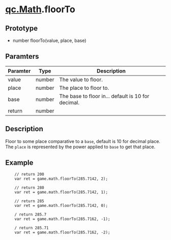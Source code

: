 # [qc.Math](README.md).floorTo

## Prototype
* number floorTo(value, place, base)

## Paramters
| Paramter | Type | Description |
| ------------- | ------------- | -------------|
| value | number | The value to floor.  |
| place | number | The place to floor to. |
| base | number | The base to floor in... default is 10 for decimal. |
| return | number |  |

## Description
Floor to some place comparative to a `base`, default is 10 for decimal place.
The `place` is represented by the power applied to `base` to get that place.

## Example
````
    // return 200
    var ret = game.math.floorTo(285.7142, 2);

    // return 280
    var ret = game.math.floorTo(285.7142, 1);

    // return 285
    var ret = game.math.floorTo(285.7142, 0);

    / return 285.7
    var ret = game.math.floorTo(285.7162, -1);

    / return 285.71
    var ret = game.math.floorTo(285.7162, -2);
````
